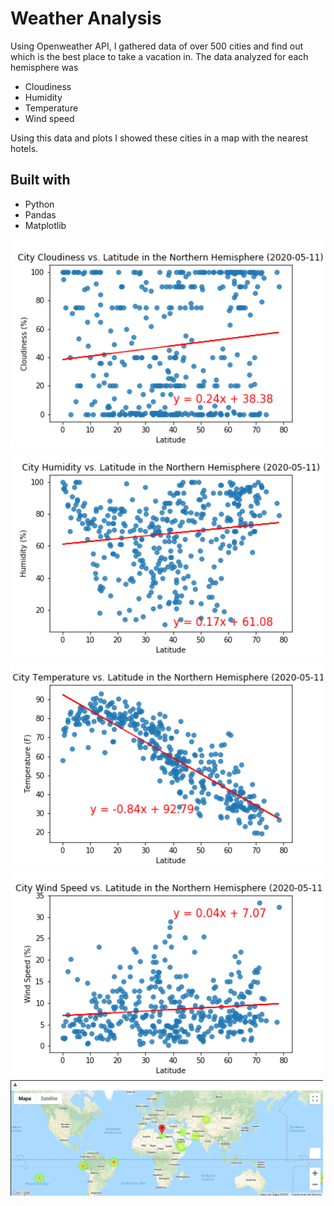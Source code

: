 # Weather Analysis 

Using Openweather API, I gathered data of over 500 cities and find out which is the best place to take a vacation in. The data analyzed for each hemisphere was

* Cloudiness
* Humidity
* Temperature
* Wind speed

Using this data and plots I showed these cities in a map with the nearest hotels.


## Built with
* Python 
* Pandas
* Matplotlib

<img src="WeatherPy/Northern_city_cloudiness-Latitude.png" width = 500>

<img src="WeatherPy/Northern_city_humidity-Latitude.png" width = 500>

<img src="WeatherPy/Northern_city_temperature-Latitude.png" width = 500>

<img src="WeatherPy/Northern_city_wind-Latitude.png" width = 500>

<img src="VacationPy/vacation_map.png" width = 500>

